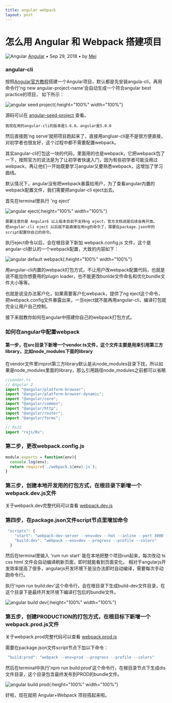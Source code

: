 ```yaml
---
title: angular webpack
layout: post
---
```


# 怎么用 Angular 和 Webpack 搭建项目

<div class="title-meta">
    <span><img class="title-category-img" src="../../../assets/images/categories/angular.svg" alt="Angular"></span>
    <span><a class="github-link" href="/2018/09/28/angular.html">Angular</a></span>
    <span class="title-bullet">•</span>
    <span>Sep 29, 2018</span>
    <span class="title-bullet">•</span>
    <span>by <a class="github-link" href="http://github.com/limeii" title="http://github.com/limeii">Mei</a></span>
</div>

### angular-cli
按照[Angular官方教程](https://angular.io/tutorial)搭建一个Angular项目，默认都是先安装angula-cli，再用命令行'ng new angular-project-name'会自动生成一个符合angular best practice的项目， 如下所示：


![angular seed project]( https://limeii.github.io/assets/images/posts/angular/angular-seed-project.png){:height="100%" width="100%"}

源码可以在 [angular-seed-project](https://github.com/LiMeii/angular-seed-project) 查看。

```
我现在用的angular-cli的版本是1.6.0，angular是5.0.0
```
然后直接跑'ng serve'就把项目跑起来了，直接用angluar-cli是不是很方便直接，对初学者也很友好，这个过程中都不需要配置webpack。

其实angular-cli打包这一块的代码，里面用的也是webpack，它把webpack包了一下，按照官方的说法是为了让初学者快速入门，因为有些初学者可能没用过webpack，再让他们一开始既要学习angular又要熟悉webpack，这增加了学习曲线。

默认情况下，angular没有把webpack暴露给用户，为了查看angular内置的webpack配置文件，我们需要把angular-cli eject出去。

首先在terminal里执行 'ng eject'

![angular eject]( https://limeii.github.io/assets/images/posts/angular/angular-seedproject-eject.png){:height="100%" width="100%"}

```
需要注意的是 Angular6 以上版本目前不支持ng eject，官方文档说是后续会再开放。
把angular-cli eject 以后就不能直接在用ng的命令了，需要在package.json中的script配置你自己的命令。
```

执行eject命令以后，会在根目录下新加 webpack.config.js 文件，这个是angular-cli默认的一个webpack配置，大致的内容如下：

![angular default webpack]( https://limeii.github.io/assets/images/posts/angular/angular-default-webpack.png){:height="100%" width="100%"}

用angular-cli内置的webpack打包方式，不让用户改webpack配置代码，也就是说不能加你想要用的plugin loader，也不能更改bunlde文件命名和优化bundle文件大小等等。

也就是说没办法客户化，如果需要客户化webpack，提供了ng eject这个命令，把webpack.config文件暴露出来，一旦eject就不能再用angular-cli，编译打包就完全让用户自己控制。

接下来就教你如何在angular中搭建你自己的webpack打包方式。

### 如何在angular中配置webpack

#### 第一步，在src目录下新增一个vendor.ts文件，这个文件主要是用来引用第三方library，比如node_modules下面的library

在vendor文件里improt第三方library默认是从node_modules目录下找，所以如果是node_modules里面的library，那么引用路径node_modules之前都可以省略

```ts
//vendor.ts
// Angular 2
import "@angular/platform-browser";
import "@angular/platform-browser-dynamic";
import "@angular/core";
import "@angular/common";
import "@angular/http";
import "@angular/router";
import "@angular/forms";

// RxJS
import "rxjs/Rx";
```

### 第二步，更改webpack.config.js

```js
module.exports = function(env){
  console.log(env);
  return require(`./webpack.${env}.js`);
}
```

### 第三步，创建本地开发用的打包方式，在根目录下新增一个webpack.dev.js文件

关于webpack.dev完整代码可以查看 [webpack.dev.js](https://github.com/LiMeii/angular-seed-project/blob/master/webpack.dev.js)

### 第四步，在package.json文件script节点里增加命令

```js
 "scripts": {
    "start": "webpack-dev-server --env=dev --hot --inline --port 3000 --open\"",
    "build:dev": "webpack --env=dev --progress --profile --colors"
  }
```
然后在terminal里输入 'rum run start' 能在本地把整个项目run起来，每次改动 ts css html 文件会自动编译刷新页面，即时就能看到页面变化。
相对于angularjs开发效率提高了很多，angularjs开发环境下是没办法即时自动编译，需要每次手动跑命令行。

执行'npm run build:dev'这个命令行，会在根目录下生成build-dev文件目录，在这个目录下是最终开发环境下编译打包后的bundle文件。

![angular build dev]( https://limeii.github.io/assets/images/posts/angular/angular-build-dev-file.png){:height="100%" width="100%"}


### 第五步，创建PRODUCTION的打包方式，在根目标下新增一个webpack.prod.js文件

关于webpack.prod完整代码可以查看 [webpack.prod.js](https://github.com/LiMeii/angular-seed-project/blob/master/webpack.prod.js)

需要在package.json文件script节点下加以下命令：

```js
 "build:prod": "webpack --env=prod --progress --profile --colors"
```
然后在terminal中执行'npm run build:prod'这个命令行，在根目录节点下生成dis文件目录，这个目录包含最终发布到PROD的bundle文件。

![angular build prod]( https://limeii.github.io/assets/images/posts/angular/angular-build-prod-file.png){:height="100%" width="100%"}

好啦，现在就把 Angular+Webpack 项目搭起来啦。
